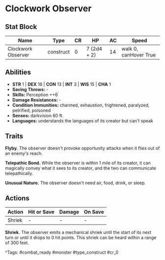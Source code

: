 # Clockwork Observer

## Stat Block

| Name | Type | CR | HP | AC | Speed |
|------|------|----|----|----|-------|
| Clockwork Observer | construct | 0 | 7 (2d4 + 2) | 14 | walk 0, canHover True |

## Abilities

- **STR** 1 | **DEX** 16 | **CON** 13 | **INT** 3 | **WIS** 15 | **CHA** 1
- **Saving Throws:** -  
- **Skills:** Perception ++6  
- **Damage Resistances:** -  
- **Condition Immunities:** charmed, exhaustion, frightened, paralyzed, petrified, poisoned  
- **Senses:** darkvision 60 ft.  
- **Languages:** understands the languages of its creator but can't speak

## Traits

**Flyby.** The observer doesn't provoke opportunity attacks when it flies out of an enemy's reach.

**Telepathic Bond.** While the observer is within 1 mile of its creator, it can magically convey what it sees to its creator, and the two can communicate telepathically.

**Unusual Nature.** The observer doesn't need air, food, drink, or sleep.


## Actions

| Action | Hit or Save | Damage | On Save |
|--------|--------------|--------|----------|
| Shriek | - | - | - |

**Shriek.** The observer emits a mechanical shriek until the start of its next turn or until it drops to 0 hit points. This shriek can be heard within a range of 300 feet.


^Tags: #combat_ready #monster #type_construct #cr_0
